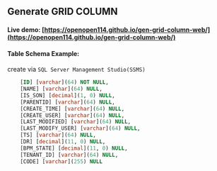 ##   Generate GRID COLUMN

#### Live demo: [https://openopen114.github.io/gen-grid-column-web/](https://openopen114.github.io/gen-grid-column-web/)



#### Table Schema Example:

create via `SQL Server Management Studio(SSMS)`

```sql
	[ID] [varchar](64) NOT NULL,
	[NAME] [varchar](64) NULL,
	[IS_SON] [decimal](1, 0) NULL,
	[PARENTID] [varchar](64) NULL,
	[CREATE_TIME] [varchar](64) NULL,
	[CREATE_USER] [varchar](64) NULL,
	[LAST_MODIFIED] [varchar](64) NULL,
	[LAST_MODIFY_USER] [varchar](64) NULL,
	[TS] [varchar](64) NULL,
	[DR] [decimal](11, 0) NULL,
	[BPM_STATE] [decimal](11, 0) NULL,
	[TENANT_ID] [varchar](64) NULL,
	[CODE] [varchar](255) NULL
```